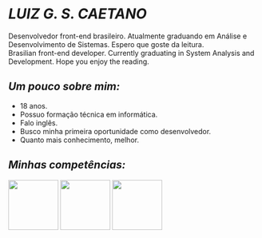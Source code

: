 # _LUIZ G. S. CAETANO_  
Desenvolvedor front-end brasileiro. Atualmente graduando em Análise e Desenvolvimento de Sistemas. Espero que goste da leitura.  
Brasilian front-end developer. Currently graduating in System Analysis and Development. Hope you enjoy the reading.  

## _Um pouco sobre mim:_  
- 18 anos.
- Possuo formação técnica em informática.
- Falo inglês.
- Busco minha primeira oportunidade como desenvolvedor.
- Quanto mais conhecimento, melhor.  

## _Minhas competências:_  
<p float="left">
  <img src="https://raw.githubusercontent.com/yurijserrano/Github-Profile-Readme-Logos/f994c418a134b58c4aec11152f6a4a33fa89da26/others/html.svg" width="100">
  <img src="https://raw.githubusercontent.com/yurijserrano/Github-Profile-Readme-Logos/f994c418a134b58c4aec11152f6a4a33fa89da26/others/css.svg" width="100">
  <img src="https://raw.githubusercontent.com/yurijserrano/Github-Profile-Readme-Logos/f994c418a134b58c4aec11152f6a4a33fa89da26/programming%20languages/javascript.svg" width="100">
</p>

